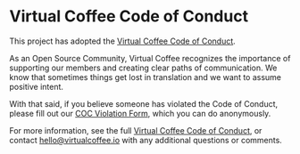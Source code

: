 # Virtual Coffee Code of Conduct

This project has adopted the [Virtual Coffee Code of Conduct](https://virtualcoffee.io/code-of-conduct/).

As an Open Source Community, Virtual Coffee recognizes the importance of supporting our members and creating clear paths of communication. We know that sometimes things get lost in translation and we want to assume positive intent. 

With that said, if you believe someone has violated the Code of Conduct, please fill out our [COC Violation Form](https://virtualcoffee.io/report-coc-violation/), which you can do anonymously.

For more information, see the full [Virtual Coffee Code of Conduct](https://virtualcoffee.io/code-of-conduct/), or contact hello@virtualcoffee.io with any additional questions or comments.
